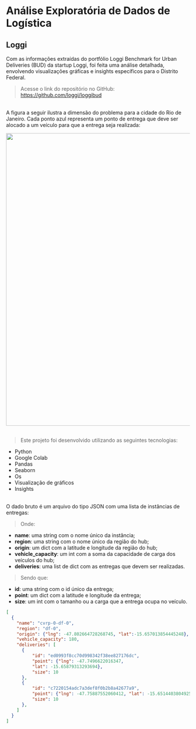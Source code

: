 # Análise Exploratória de Dados de Logística  
## Loggi
Com as informações extraídas do portfólio Loggi Benchmark for Urban Deliveries (BUD) da startup Loggi, foi feita uma análise detalhada, envolvendo visualizações gráficas e insights específicos para o Distrito Federal.<br>      

> Acesse o link do repositório no GitHub: https://github.com/loggi/loggibud 


<br>A figura a seguir ilustra a dimensão do problema para a cidade do Rio de Janeiro. Cada ponto azul representa um ponto de entrega que deve ser alocado a um veículo para que a entrega seja realizada:

<div align="center">
<img src="https://github.com/hellen-peixoto-mattos/Analise-Exploratoria-de-Dados/assets/154277472/57186d9f-48c6-4eba-97e8-38b03ce8d535" width="800px" />
</div><br>

> Este projeto foi desenvolvido utilizando as seguintes tecnologias:
- Python
- Google Colab
- Pandas
- Seaborn
- Os
- Visualização de gráficos
- Insights

<br>O dado bruto é um arquivo do tipo JSON com uma lista de instâncias de entregas:
> Onde:
* **name**: uma string com o nome único da instância;
* **region**: uma string com o nome único da região do hub; 
* **origin**: um dict com a latitude e longitude da região do hub;
* **vehicle_capacity**: um int com a soma da capacidade de carga dos veículos do hub;
* **deliveries**: uma list de dict com as entregas que devem ser realizadas.                         

> Sendo que:
* **id**: uma string com o id único da entrega; 
* **point**: um dict com a latitude e longitude da entrega; 
* **size**: um int com o tamanho ou a carga que a entrega ocupa no veículo. 

```json
[
  {
    "name": "cvrp-0-df-0",
    "region": "df-0",
    "origin": {"lng": -47.802664728268745, "lat":-15.657013854445248},
    "vehicle_capacity": 180,
    "deliveries": [
      {
          "id": "ed0993f8cc70d998342f38ee827176dc",
          "point": {"lng": -47.7496622016347,
          "lat": -15.65879313293694},
          "size": 10
      },
      {
          "id": "c7220154adc7a3def8f0b2b8a42677a9",
          "point": {"lng": -47.75887552060412, "lat": -15.651440380492554},
          "size": 10
      },
    ]
  }
]              
